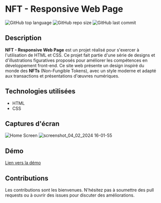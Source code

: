 # NFT - Responsive Web Page

![GitHub top language](https://img.shields.io/github/languages/top/dimainc26/nft_webpage)
![GitHub repo size](https://img.shields.io/github/repo-size/dimainc26/nft_webpage)
![GitHub last commit](https://img.shields.io/github/last-commit/dimainc26/nft_webpage)

## Description
**NFT - Responsive Web Page** est un projet réalisé pour s'exercer à l'utilisation de HTML et CSS. Ce projet fait partie d'une série de designs et d'illustrations figuratives proposés pour améliorer les compétences en développement front-end. Ce site web présente un design inspiré du monde des **NFTs** (Non-Fungible Tokens), avec un style moderne et adapté aux transactions et présentations d'œuvres numériques.

## Technologies utilisées
- HTML
- CSS

## Captures d'écran
![Home Screen](https://github.com/dimainc26/nft_webpage/blob/main/assets/home.png)
![screenshot_04_02_2024 16-01-55](https://github.com/dimainc26/finance_site/assets/125144533/b8558747-3e0c-4683-9a5e-7535c6722733)

## Démo
[Lien vers la démo](https://dev.dimazanre.com/nft_webpage)

## Contributions
Les contributions sont les bienvenues. N'hésitez pas à soumettre des pull requests ou à ouvrir des issues pour discuter des améliorations.
